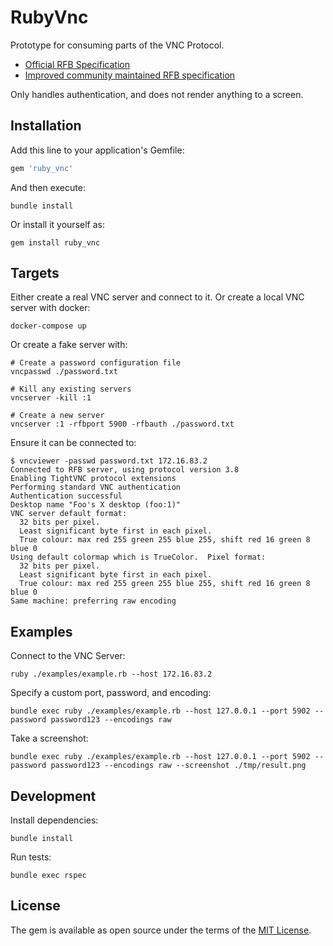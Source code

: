 # RubyVnc

Prototype for consuming parts of the VNC Protocol.

- [Official RFB Specification](https://datatracker.ietf.org/doc/html/rfc6143)
- [Improved community maintained RFB specification](https://github.com/rfbproto/rfbproto)

Only handles authentication, and does not render anything to a screen.

## Installation

Add this line to your application's Gemfile:

```ruby
gem 'ruby_vnc'
```

And then execute:

```
bundle install
```

Or install it yourself as:
```
gem install ruby_vnc
```

## Targets

Either create a real VNC server and connect to it. Or create a local VNC server with docker:

```
docker-compose up
```

Or create a fake server with:

```
# Create a password configuration file
vncpasswd ./password.txt

# Kill any existing servers
vncserver -kill :1

# Create a new server
vncserver :1 -rfbport 5900 -rfbauth ./password.txt
```

Ensure it can be connected to:
```
$ vncviewer -passwd password.txt 172.16.83.2
Connected to RFB server, using protocol version 3.8
Enabling TightVNC protocol extensions
Performing standard VNC authentication
Authentication successful
Desktop name "Foo's X desktop (foo:1)"
VNC server default format:
  32 bits per pixel.
  Least significant byte first in each pixel.
  True colour: max red 255 green 255 blue 255, shift red 16 green 8 blue 0
Using default colormap which is TrueColor.  Pixel format:
  32 bits per pixel.
  Least significant byte first in each pixel.
  True colour: max red 255 green 255 blue 255, shift red 16 green 8 blue 0
Same machine: preferring raw encoding
```

## Examples

Connect to the VNC Server:

```
ruby ./examples/example.rb --host 172.16.83.2
```

Specify a custom port, password, and encoding:

```
bundle exec ruby ./examples/example.rb --host 127.0.0.1 --port 5902 --password password123 --encodings raw
```

Take a screenshot:

```
bundle exec ruby ./examples/example.rb --host 127.0.0.1 --port 5902 --password password123 --encodings raw --screenshot ./tmp/result.png
```

## Development

Install dependencies:

```
bundle install
```

Run tests:

```
bundle exec rspec
```

## License

The gem is available as open source under the terms of the [MIT License](https://opensource.org/licenses/MIT).
